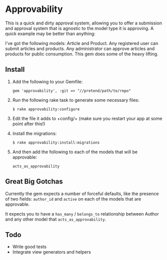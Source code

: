# Approvability

This is a quick and dirty approval system, allowing you to offer a submission and approval system that is agnostic to the model type it is approving. A quick example may be better than anything:

I've got the following models: Article and Product. Any registered user can submit articles and products. Any administrator can approve articles and products for public consumption. This gem does some of the heavy lifting.

## Install

1. Add the following to your Gemfile: 

	```
	gem 'approvability', :git => "//pretend/path/to/repo"
	```
	
2. Run the following rake task to generate some necessary files:

	```
	$ rake approvability:configure
	```
	
3. Edit the file it adds to +config/+ (make sure you restart your app at some point after this!)
	
4. Install the migrations:

	```
	$ rake approvability:install:migrations
	```
	
5. And then add the following to each of the models that will be approvable:

	```
	acts_as_approvability
	```
	
## Great Big Gotchas
	
Currently the gem expects a number of forceful defaults, like the presence of two fields: `author_id` and `active` on each of the models that are approvable.

It expects you to have a `has_many` / `belongs_to` relationship between Author and any other model that `acts_as_approvability`.

## Todo

* Write good tests
* Integrate view generators and helpers
